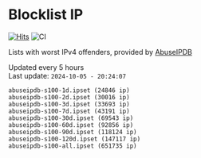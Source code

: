 # Blocklist IP

[![Hits](https://hits.seeyoufarm.com/api/count/incr/badge.svg?url=https%3A%2F%2Fgithub.com%2Fborestad%2Fblocklist-ip%2F&count_bg=%2379C83D&title_bg=%23555555&icon=&icon_color=%23E7E7E7&title=hits&edge_flat=false)](https://hits.seeyoufarm.com)  ![CI](https://img.shields.io/github/workflow/status/borestad/blocklist-ip/CI?style=flat-square)

Lists with worst IPv4 offenders, provided by [AbuseIPDB](https://www.abuseipdb.com/)

<!-- FOOTER-PLACEHOLDER -->
Updated every 5 hours<br>
Last update: `2024-10-05 - 20:24:07`
```
abuseipdb-s100-1d.ipset (24846 ip)
abuseipdb-s100-2d.ipset (30016 ip)
abuseipdb-s100-3d.ipset (33693 ip)
abuseipdb-s100-7d.ipset (43191 ip)
abuseipdb-s100-30d.ipset (69543 ip)
abuseipdb-s100-60d.ipset (92856 ip)
abuseipdb-s100-90d.ipset (118124 ip)
abuseipdb-s100-120d.ipset (147117 ip)
abuseipdb-s100-all.ipset (651735 ip)
```
